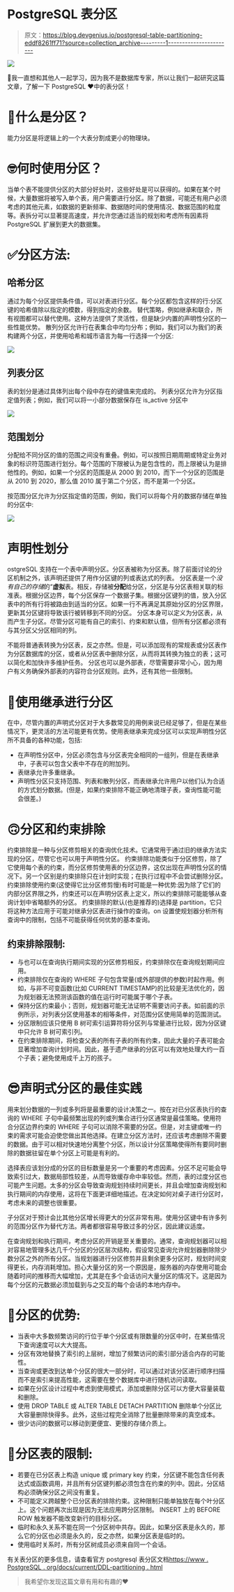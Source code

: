 # PostgreSQL 表分区

> 原文：<https://blog.devgenius.io/postgresql-table-partitioning-eddf8261ff71?source=collection_archive---------1----------------------->

![](img/0ab77c7d65c171c579f9ea2d20f92591.png)

🎃我一直想和其他人一起学习，因为我不是数据库专家，所以让我们一起研究这篇文章，了解一下 PostgreSQL ❤️中的表分区！

# 🧐什么是分区？

能力分区是将逻辑上的一个大表分割成更小的物理块。

# 🤓何时使用分区？

当单个表不能提供分区的大部分好处时，这些好处是可以获得的。如果在某个时候，大量数据将被写入单个表，用户需要进行分区。除了数据，可能还有用户必须考虑的其他元素，如数据的更新频率、数据随时间的使用情况、数据范围的粒度等。表拆分可以显著提高速度，并允许您通过适当的规划和考虑所有因素将 PostgreSQL 扩展到更大的数据集。

# ✅分区方法:

## 哈希分区

通过为每个分区提供条件值，可以对表进行分区。每个分区都包含这样的行:分区键的哈希值除以指定的模数，得到指定的余数。
替代策略，例如继承和联合，所有视图都可以替代使用。这种方法提供了灵活性，但是缺少内置的声明性分区的一些性能优势。
散列分区允许行在表集合中均匀分布；例如，我们可以为我们的表构建两个分区，并使用哈希和城市语言为每一行选择一个分区:

![](img/8e9e337743e335e067773fb267a94b4f.png)

## 列表分区

表的划分是通过具体列出每个段中存在的键值来完成的。
列表分区允许为分区指定值列表；例如，我们可以将一小部分数据保存在 is_active 分区中

![](img/cd95f034968ca312302f7fc8b883675d.png)

## 范围划分

分配给不同分区的值的范围之间没有重叠。例如，可以按照日期周期或特定业务对象的标识符范围进行划分。每个范围的下限被认为是包含性的，而上限被认为是排他性的。例如，如果一个分区的范围是从 2000 到 2010，而下一个分区的范围是从 2010 到 2020，那么值 2010 属于第二个分区，而不是第一个分区。

按范围分区允许为分区指定值的范围，例如，我们可以将每个月的数据存储在单独的分区中:

![](img/046b2c04c28c7c47ca0e960b426e5116.png)

# 声明性划分

ostgreSQL 支持在一个表中声明分区。分区表被称为分区表。除了前面讨论的分区机制之外，该声明还提供了用作分区键的列或表达式的列表。
分区表是一个*没有自己的存储*的“**虚拟**表。相反，存储被**分配**给分区，分区是与分区表相关联的标准表。根据分区边界，每个分区保存一个数据子集。根据分区键列的值，放入分区表中的所有行将被路由到适当的分区。如果一行不再满足其原始分区的分区界限，更新其分区键将导致该行被转移到不同的分区。
分区本身可以定义为分区表，从而产生子分区。尽管分区可能有自己的索引、约束和默认值，但所有分区都必须有与其分区父分区相同的列。

不能将普通表转换为分区表，反之亦然。但是，可以添加现有的常规表或分区表作为分区数据库的分区，或者从分区表中删除分区，从而将其转换为独立的表；这可以简化和加快许多维护任务。
分区也可以是外部表，尽管需要非常小心，因为用户有义务确保外部表的内容符合分区规则。此外，还有其他一些限制。

# 💎使用继承进行分区

在中，尽管内置的声明式分区对于大多数常见的用例来说已经足够了，但是在某些情况下，更灵活的方法可能更有优势。使用表继承来完成分区可以实现声明性分区所不具备的各种功能，包括:

*   在声明性分区中，分区必须包含与分区表完全相同的一组列，但是在表继承中，子表可以包含父表中不存在的附加列。
*   表继承允许多重继承。
*   声明性分区只支持范围、列表和散列分区，而表继承允许用户以他们认为合适的方式划分数据。(但是，如果约束排除不能正确地清理子表，查询性能可能会很差。)

# 🙃分区和约束排除

约束排除是一种与分区修剪相关的查询优化技术。它通常用于通过旧的继承方法实现的分区，尽管它也可以用于声明性分区。
约束排除功能类似于分区修剪，除了它使用每个表的约束，而分区修剪使用表的分区边界，这仅出现在声明性分区的情况下。另一个区别是约束排除只在计划时实现；在执行过程中不会尝试删除分区。
约束排除使用约束(这使得它比分区修剪慢)有时可能是一种优势:因为除了它们的内部分区界限之外，约束还可以在声明分区表上定义，所以约束排除可能能够从查询计划中省略额外的分区。
约束排除的默认(也是推荐的)选择是 partition，它只将这种方法应用于可能对继承分区表进行操作的查询。on 设置使规划器分析所有查询中的限制，包括不可能获得任何优势的基本查询。

## 约束排除限制:

*   与也可以在查询执行期间实现的分区修剪相反，约束排除仅在查询规划期间应用。
*   约束排除仅在查询的 WHERE 子句包含常量(或外部提供的参数)时起作用。例如，与非不可变函数(比如 CURRENT TIMESTAMP)的比较是无法优化的，因为规划器无法预测该函数的值在运行时可能属于哪个子表。
*   保持分区约束最小；否则，规划器可能无法证明不需要访问子表。如前面的示例所示，对列表分区使用基本的相等条件，对范围分区使用简单的范围测试。
*   分区限制应该只使用 B 树可索引运算符将分区列与常量进行比较，因为分区键中只允许 B 树可索引列。
*   在约束排除期间，将检查父表的所有子表的所有约束，因此大量的子表可能会显著增加查询计划时间。因此，基于遗产继承的分区可以有效地处理大约一百个子表；避免使用成千上万的孩子。

# 😎声明式分区的最佳实践

用来划分数据的一列或多列将是最重要的设计决策之一。按在对已分区表执行的查询的 WHERE 子句中最频繁出现的列或列集合进行分区通常是最佳策略。使用符合分区边界约束的 WHERE 子句可以消除不需要的分区。但是，对主键或唯一约束的需求可能会迫使您做出其他选择。在建立分区方法时，还应该考虑删除不需要的数据。由于可以相对快速地分离整个分区，所以设计分区策略使得所有要同时删除的数据驻留在单个分区上可能是有利的。

选择表应该划分成的分区的目标数量是另一个重要的考虑因素。分区不足可能会导致索引过大，数据局部性较差，从而导致缓存命中率较低。然而，表的过度分区也可能产生问题。太多的分区会导致查询规划持续时间更长，并且会增加查询规划和执行期间的内存使用，这将在下面更详细地描述。在决定如何对桌子进行分区时，考虑未来的调整也很重要。

子分区对于预计会比其他分区增长得更大的分区非常有用。使用分区键中有许多列的范围分区作为替代方法。两者都很容易导致过多的分区，因此建议适度。

在查询规划和执行期间，考虑分区的开销是至关重要的。通常，查询规划器可以相对容易地管理多达几千个分区的分区层次结构，假设常见查询允许规划器删除除少数分区之外的所有分区。当规划器进行分区修剪并且剩余更多分区时，规划时间变得更长，内存消耗增加。担心大量分区的另一个原因是，服务器的内存使用可能会随着时间的推移而大幅增加，尤其是在多个会话访问大量分区的情况下。这是因为每个分区的元数据必须加载到与之交互的每个会话的本地内存中。

# 🥳分区的优势:

*   当表中大多数频繁访问的行位于单个分区或有限数量的分区中时，在某些情况下查询速度可以大大提高。
*   分区有效地替换了索引的上层树，增加了频繁访问的索引部分适合内存的可能性。
*   当查询或更改到达单个分区的很大一部分时，可以通过对该分区进行顺序扫描而不是索引来提高性能，这需要在整个数据库中进行随机访问读取。
*   如果在分区设计过程中考虑到使用模式，添加或删除分区可以方便大容量装载和删除。
*   使用 DROP TABLE 或 ALTER TABLE DETACH PARTITION 删除单个分区比大容量删除快得多。此外，这些过程完全消除了批量删除带来的真空成本。
*   很少访问的数据可以移动到更便宜、更慢的存储介质上。

# 🥺分区表的限制:

*   若要在已分区表上构造 unique 或 primary key 约束，分区键不能包含任何表达式或函数调用，并且所有分区键列都必须包含在约束的列中。因此，分区结构必须确保分区之间没有重复。
*   不可能定义跨越整个已分区表的排除约束。这种限制只能单独放在每个叶分区上。这个问题再次出现是因为无法应用跨分区限制。
    INSERT 上的 BEFORE ROW 触发器不能改变新行的目标分区。
*   临时和永久关系不能在同一个分区树中共存。因此，如果分区表是永久的，那么它的分区也必须是永久的，反之亦然，如果分区表是临时的。
*   使用临时关系时，所有分区树成员必须来自同一个会话。

有关表分区的更多信息，请查看官方 postgresql 表分区文档[https://www . PostgreSQL . org/docs/current/DDL-partitioning . html](https://www.postgresql.org/docs/current/ddl-partitioning.html)

> 我希望你发现这篇文章有用和有趣的❤️
